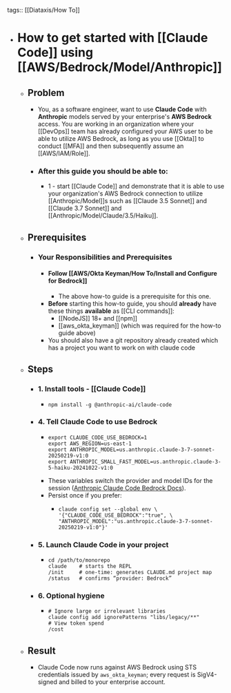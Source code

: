 tags:: [[Diataxis/How To]]

- # How to get started with [[Claude Code]] using [[AWS/Bedrock/Model/Anthropic]]
	- ## Problem
		- You, as a software engineer, want to use **Claude Code** with **Anthropic** models served by your enterprise's **AWS Bedrock** access. You are working in an organization where your [[DevOps]] team has already configured your AWS user to be able to utilize AWS Bedrock, as long as you use [[Okta]] to conduct [[MFA]] and then subsequently assume an [[AWS/IAM/Role]].
		- ### After this guide you should be able to:
			- 1 - start [[Claude Code]] and demonstrate that it is able to use your organization's AWS Bedrock connection to utilize [[Anthropic/Model]]s such as [[Claude 3.5 Sonnet]] and [[Claude 3.7 Sonnet]] and [[Anthropic/Model/Claude/3.5/Haiku]].
	- ## Prerequisites
		- ### Your Responsibilities and Prerequisites
			- #### Follow [[AWS/Okta Keyman/How To/Install and Configure for Bedrock]]
				- The above how-to guide is a prerequisite for this one.
			- **Before** starting this how-to guide, you should **already** have these things **available** as [[CLI commands]]:
				- [[NodeJS]] 18+ and [[npm]]
				- [[aws_okta_keyman]] (which was required for the how-to guide above)
			- You should also have a git repository already created which has a project you want to work on with claude code
	- ## Steps
		- ### 1. Install tools - [[Claude Code]]
			- `npm install -g @anthropic-ai/claude-code`
		- ### 4. Tell Claude Code to use Bedrock
			- ~~~
			  export CLAUDE_CODE_USE_BEDROCK=1
			  export AWS_REGION=us-east-1
			  export ANTHROPIC_MODEL=us.anthropic.claude-3-7-sonnet-20250219-v1:0
			  export ANTHROPIC_SMALL_FAST_MODEL=us.anthropic.claude-3-5-haiku-20241022-v1:0
			  ~~~
			- These variables switch the provider and model IDs for the session ([Anthropic Claude Code Bedrock Docs](https://docs.anthropic.com/en/docs/claude-code/bedrock-vertex?utm_source=chatgpt.com)).
			- Persist once if you prefer:
				- ~~~
				  claude config set --global env \
				  '{"CLAUDE_CODE_USE_BEDROCK":"true", \
				  "ANTHROPIC_MODEL":"us.anthropic.claude-3-7-sonnet-20250219-v1:0"}'
				  ~~~
		- ### 5. Launch Claude Code in your project
			- ~~~
			  cd /path/to/monorepo
			  claude    # starts the REPL
			  /init     # one-time: generates CLAUDE.md project map
			  /status   # confirms “provider: Bedrock”
			  ~~~
		- ### 6. Optional hygiene
			- ~~~
			  # Ignore large or irrelevant libraries
			  claude config add ignorePatterns "libs/legacy/**"
			  # View token spend
			  /cost
			  ~~~
	- ## Result
		- Claude Code now runs against AWS Bedrock using STS credentials issued by `aws_okta_keyman`; every request is SigV4-signed and billed to your enterprise account.